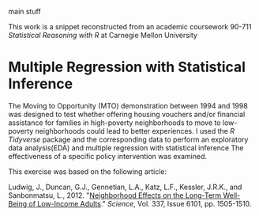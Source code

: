 main stuff

This work is a snippet reconstructed from an academic coursework 90-711 *Statistical Reasoning with R* at Carnegie Mellon University

# Multiple Regression with Statistical Inference

The Moving to Opportunity (MTO) demonstration between 1994 and 1998 was designed to test whether offering housing vouchers and/or financial assistance for families in high-poverty neighborhoods to move to low-poverty neighborhoods could lead to better experiences. I used the *R Tidyverse* package and the corresponding data to perform an exploratory data analysis(EDA) and multiple regression with statistical inference  The effectiveness of a specific policy intervention was examined.

This exercise was based on the following article:

Ludwig, J., Duncan, G.J., Gennetian, L.A., Katz, L.F., Kessler, J.R.K., and Sanbonmatsu, L., 2012. "[Neighborhood Effects on the Long-Term Well-Being of Low-Income Adults](https://dx.doi.org/10.1126/science.1224648)." *Science*, Vol. 337, Issue 6101, pp. 1505-1510.

